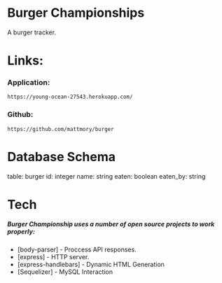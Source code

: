 # Burger Championships
A burger tracker.

# Links:
### Application:
    https://young-ocean-27543.herokuapp.com/
### Github: 
    https://github.com/mattmory/burger
    
# Database Schema
 table: burger
    id: integer
    name: string
    eaten: boolean
    eaten_by: string

# Tech
##### Burger Championship uses a number of open source projects to work properly:

* [body-parser] - Proccess API responses.
* [express] - HTTP server.
* [express-handlebars] - Dynamic HTML Generation
* [Sequelizer] - MySQL Interaction